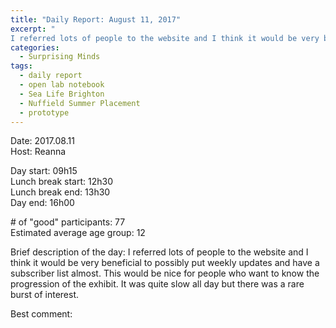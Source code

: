 ```yaml
---
title: "Daily Report: August 11, 2017"
excerpt: "
I referred lots of people to the website and I think it would be very beneficial to possibly put weekly updates and have a subscriber list almost. "
categories:
  - Surprising Minds
tags:
  - daily report
  - open lab notebook
  - Sea Life Brighton
  - Nuffield Summer Placement
  - prototype
---
```


Date: 2017.08.11    
Host: Reanna   

Day start: 09h15   
Lunch break start: 12h30  
Lunch break end: 13h30  
Day end: 16h00  

\# of "good" participants: 77  
Estimated average age group: 12

Brief description of the day: I referred lots of people to the website and I think it would be very beneficial to possibly put weekly updates and have a subscriber list almost. This would be nice for people who want to know the progression of the exhibit. It was quite slow all day but there was a rare burst of interest. 

Best comment:
